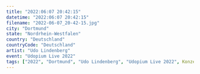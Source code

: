 ```yaml
---
title: "2022:06:07 20:42:15"
datetime: "2022:06:07 20:42:15"
filename: "2022-06-07_20-42-15.jpg"
city: "Dortmund"
state: "Nordrhein-Westfalen"
country: "Deutschland"
countryCode: "Deutschland"
artist: "Udo Lindenberg"
event: "Udopium Live 2022"
tags: ["2022", "Dortmund", "Udo Lindenberg", "Udopium Live 2022", Konzert, "Deutschland"]
---
```

